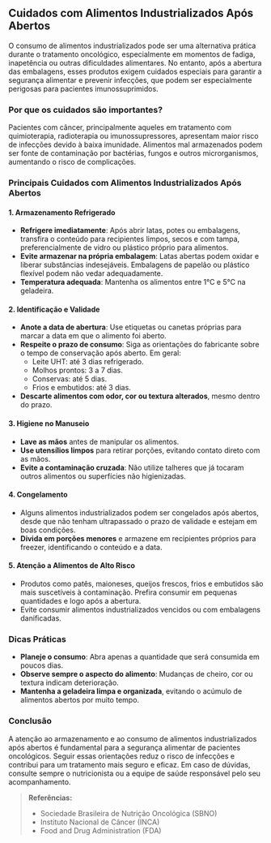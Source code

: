 
## Cuidados com Alimentos Industrializados Após Abertos

O consumo de alimentos industrializados pode ser uma alternativa prática durante o tratamento oncológico, especialmente em momentos de fadiga, inapetência ou outras dificuldades alimentares. No entanto, após a abertura das embalagens, esses produtos exigem cuidados especiais para garantir a segurança alimentar e prevenir infecções, que podem ser especialmente perigosas para pacientes imunossuprimidos.

### Por que os cuidados são importantes?

Pacientes com câncer, principalmente aqueles em tratamento com quimioterapia, radioterapia ou imunossupressores, apresentam maior risco de infecções devido à baixa imunidade. Alimentos mal armazenados podem ser fonte de contaminação por bactérias, fungos e outros microrganismos, aumentando o risco de complicações.

### Principais Cuidados com Alimentos Industrializados Após Abertos

#### 1. **Armazenamento Refrigerado**
- **Refrigere imediatamente**: Após abrir latas, potes ou embalagens, transfira o conteúdo para recipientes limpos, secos e com tampa, preferencialmente de vidro ou plástico próprio para alimentos.
- **Evite armazenar na própria embalagem**: Latas abertas podem oxidar e liberar substâncias indesejáveis. Embalagens de papelão ou plástico flexível podem não vedar adequadamente.
- **Temperatura adequada**: Mantenha os alimentos entre 1°C e 5°C na geladeira.

#### 2. **Identificação e Validade**
- **Anote a data de abertura**: Use etiquetas ou canetas próprias para marcar a data em que o alimento foi aberto.
- **Respeite o prazo de consumo**: Siga as orientações do fabricante sobre o tempo de conservação após aberto. Em geral:
  - Leite UHT: até 3 dias refrigerado.
  - Molhos prontos: 3 a 7 dias.
  - Conservas: até 5 dias.
  - Frios e embutidos: até 3 dias.
- **Descarte alimentos com odor, cor ou textura alterados**, mesmo dentro do prazo.

#### 3. **Higiene no Manuseio**
- **Lave as mãos** antes de manipular os alimentos.
- **Use utensílios limpos** para retirar porções, evitando contato direto com as mãos.
- **Evite a contaminação cruzada**: Não utilize talheres que já tocaram outros alimentos ou superfícies não higienizadas.

#### 4. **Congelamento**
- Alguns alimentos industrializados podem ser congelados após abertos, desde que não tenham ultrapassado o prazo de validade e estejam em boas condições.
- **Divida em porções menores** e armazene em recipientes próprios para freezer, identificando o conteúdo e a data.

#### 5. **Atenção a Alimentos de Alto Risco**
- Produtos como patês, maioneses, queijos frescos, frios e embutidos são mais suscetíveis à contaminação. Prefira consumir em pequenas quantidades e logo após a abertura.
- Evite consumir alimentos industrializados vencidos ou com embalagens danificadas.

### Dicas Práticas

- **Planeje o consumo**: Abra apenas a quantidade que será consumida em poucos dias.
- **Observe sempre o aspecto do alimento**: Mudanças de cheiro, cor ou textura indicam deterioração.
- **Mantenha a geladeira limpa e organizada**, evitando o acúmulo de alimentos abertos por muito tempo.

### Conclusão

A atenção ao armazenamento e ao consumo de alimentos industrializados após abertos é fundamental para a segurança alimentar de pacientes oncológicos. Seguir essas orientações reduz o risco de infecções e contribui para um tratamento mais seguro e eficaz. Em caso de dúvidas, consulte sempre o nutricionista ou a equipe de saúde responsável pelo seu acompanhamento.

> **Referências:**
> - Sociedade Brasileira de Nutrição Oncológica (SBNO)
> - Instituto Nacional de Câncer (INCA)
> - Food and Drug Administration (FDA)
```
